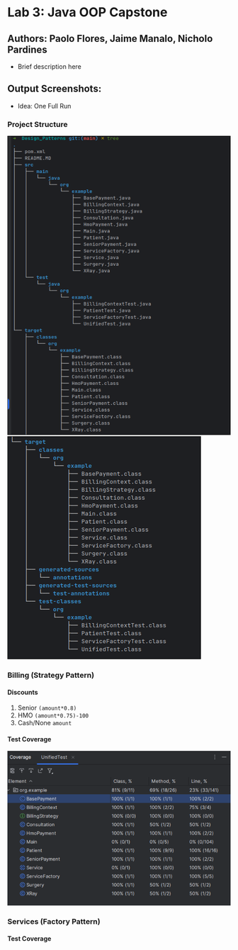 # Lab 3: Java OOP Capstone

## Authors: Paolo Flores, Jaime Manalo, Nicholo Pardines

- Brief description here
## Output Screenshots:
- Idea: One Full Run
### Project Structure
![tree sc1](https://github.com/nicknitride/FECP-Java-Session2-OOP-Design-Pattern/blob/main/tree1.png)
![tree sc2](https://github.com/nicknitride/FECP-Java-Session2-OOP-Design-Pattern/blob/main/tree2.png)

### Billing  (Strategy Pattern)
#### Discounts 
1. Senior `(amount*0.8)`
2. HMO `(amount*0.75)-100`
3. Cash/None `amount`

#### Test Coverage
![test cov](https://github.com/nicknitride/FECP-Java-Session2-OOP-Design-Pattern/blob/main/TestCov.png)

### Services (Factory Pattern)
#### Test Coverage
